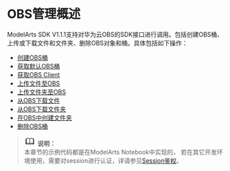 # OBS管理概述<a name="modelarts_04_0212"></a>

ModelArts SDK V1.1.1支持对华为云OBS的SDK接口进行调用。包括创建OBS桶、上传或下载文件和文件夹、删除OBS对象和桶。具体包括如下操作：

-   [创建OBS桶](创建OBS桶.md)
-   [获取默认OBS桶](获取默认OBS桶.md)
-   [获取OBS Client](获取OBS-Client.md)
-   [上传文件至OBS](上传文件至OBS.md)
-   [上传文件夹至OBS](上传文件夹至OBS.md)
-   [从OBS下载文件](从OBS下载文件.md)
-   [从OBS下载文件夹](从OBS下载文件夹.md)
-   [在OBS中创建文件夹](在OBS中创建文件夹.md)
-   [删除OBS桶](删除OBS桶.md)

>![](public_sys-resources/icon-note.gif) **说明：**   
>本章节的示例代码都是在ModelArts Notebook中实现的， 若在其它开发环境使用，需要对session进行认证，详请参见[Session鉴权](Session鉴权概述.md)。  

